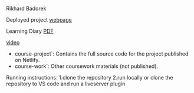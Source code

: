 Rikhard Badorek

Deployed project [webpage](https://gorgeous-tanuki-4b073b.netlify.app/)

Learning Diary [PDF](https://drive.google.com/file/d/17xziEbHkx5F-7sSGXZs29ca7Zy4pec8D/view?usp=sharing)

[video](https://drive.google.com/file/d/1gM5MdBCuFDOk-saTzZyfNyHF05e7MMDU/view?usp=sharing)

- course-project`: Contains the full source code for the project published on Netlify.
- course-work`: Other coursework materials (not published).

Running instructions:
1.clone the repository
2.run locally or clone the repository to VS code and run a liveserver plugin
